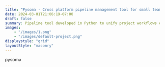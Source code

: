 ```yaml
---
title: "Pysoma - Cross platform pipeline management tool for small teams"
date: 2024-03-01T21:06:19-07:00
draft: false
summary: Pipeline tool developed in Python to unify project workflows on small teams using houdini.
images:
    - "/images/1.png"
    - "/images/default-project.png"
displaystyle: "grid"
layoutStyle: "masonry"
---
```


pysoma

